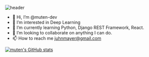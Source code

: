 ![header](https://capsule-render.vercel.app/api?type=waving&color=timeGradient&height=250&section=header&text=muten&desc=welcome&fontSize=90&fontAlignY=40&descAlign=59)


- 👋 Hi, I’m @muten-dev
- 👀 I’m interested in Deep Learning
- 🌱 I’m currently learning Python, Django REST Framework, React.
- 💞️ I’m looking to collaborate on anything I can do.
- 📫 How to reach me juhnmayer@gmail.com


[![muten's GitHub stats](https://github-readme-stats.vercel.app/api?username=muten-dev&show_icons=true&theme=onedark)](https://github.com/muten-dev/)

<!---
jayde-code/jayde-code is a ✨ special ✨ repository because its `README.md` (this file) appears on your GitHub profile.
You can click the Preview link to take a look at your changes.
--->


<!--
**muten-dev/muten-dev** is a ✨ _special_ ✨ repository because its `README.md` (this file) appears on your GitHub profile.

Here are some ideas to get you started:

- 🔭 I’m currently working on ...
- 🌱 I’m currently learning ...
- 👯 I’m looking to collaborate on ...
- 🤔 I’m looking for help with ...
- 💬 Ask me about ...
- 📫 How to reach me: ...
- 😄 Pronouns: ...
- ⚡ Fun fact: ...
-->
